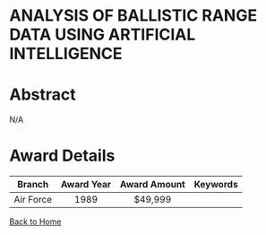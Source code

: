 
ANALYSIS OF BALLISTIC RANGE DATA USING ARTIFICIAL INTELLIGENCE
==============================================================

# Abstract


N/A  

# Award Details

|Branch|Award Year|Award Amount|Keywords|
| :---: | :---: | :---: | :---: |
|Air Force|1989|$49,999||
  
  


[Back to Home](https://github.com/chrischow/dod_sbir_awards#152)